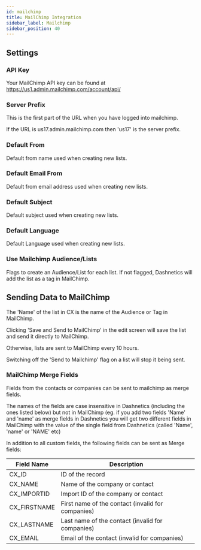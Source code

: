 ```yaml
---
id: mailchimp
title: MailChimp Integration
sidebar_label: Mailchimp
sidebar_position: 40
---
```



## Settings

### API Key

Your MailChimp API key can be found at https://us1.admin.mailchimp.com/account/api/

### Server Prefix

This is the first part of the URL when you have logged into mailchimp.

If the URL is us17.admin.mailchimp.com then 'us17' is the server prefix.

### Default From

Default from name used when creating new lists.

### Default Email From

Default from email address used when creating new lists.

### Default Subject

Default subject used when creating new lists.

### Default Language

Default Language used when creating new lists.

### Use Mailchimp Audience/Lists

Flags to create an Audience/List for each list. If not flagged, Dashnetics will add the list as a tag in MailChimp.

## Sending Data to MailChimp

The 'Name' of the list in CX is the name of the Audience or Tag in MailChimp.

Clicking 'Save and Send to MailChimp' in the edit screen will save the list and send it directly to MailChimp.

Otherwise, lists are sent to MailChimp every 10 hours.

Switching off the 'Send to Mailchimp' flag on a list will stop it being sent.

### MailChimp Merge Fields

Fields from the contacts or companies can be sent to mailchimp as merge fields.

The names of the fields are case insensitive in Dashnetics (including the ones listed below) but not in MailChimp (eg. if you add two fields 'Name' and 'name' as merge fields in Dashnetics you will get two different fields in MailChimp with the value of the single field from Dashnetics (called 'Name', 'name' or 'NAME' etc)

In addition to all custom fields, the following fields can be sent as Merge fields:

| Field Name | Description|
| - | - |
| CX_ID     | ID of the record    | 
| CX_NAME | Name of the company or contact |
| CX_IMPORTID | Import ID of the company or contact |
| CX_FIRSTNAME | First name of the contact (invalid for companies) |
| CX_LASTNAME | Last name of the contact (invalid for companies) |
| CX_EMAIL | Email of the contact (invalid for companies) |